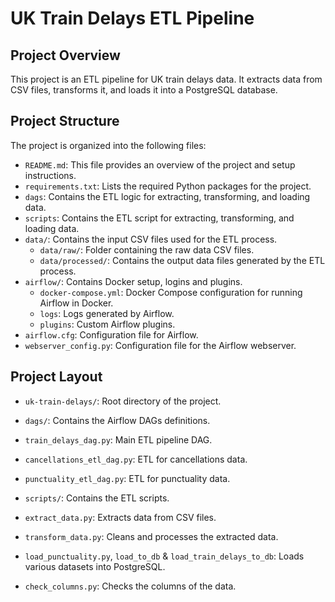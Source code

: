 # UK Train Delays ETL Pipeline

## Project Overview
This project is an ETL pipeline for UK train delays data. It extracts data from CSV files, transforms it, and loads it into a PostgreSQL database.
## Project Structure
The project is organized into the following files:
- `README.md`: This file provides an overview of the project and setup instructions.
- `requirements.txt`: Lists the required Python packages for the project.
- `dags`: Contains the ETL logic for extracting, transforming, and loading data.
- `scripts`: Contains the ETL script for extracting, transforming, and loading data.
- `data/`: Contains the input CSV files used for the ETL process.
  - `data/raw/`: Folder containing the raw data CSV files.
  - `data/processed/`: Contains the output data files generated by the ETL process.
- `airflow/`: Contains Docker setup, logins and plugins.
  - `docker-compose.yml`: Docker Compose configuration for running Airflow in Docker.
  - `logs`: Logs generated by Airflow.
  - `plugins`: Custom Airflow plugins.
- `airflow.cfg`: Configuration file for Airflow.
- `webserver_config.py`: Configuration file for the Airflow webserver.

## Project Layout
- `uk-train-delays/`: Root directory of the project.

- `dags/`: Contains the Airflow DAGs definitions.
 - `train_delays_dag.py`: Main ETL pipeline DAG.
 - `cancellations_etl_dag.py`: ETL for cancellations data.
 - `punctuality_etl_dag.py`: ETL for punctuality data.


- `scripts/`: Contains the ETL scripts.
 - `extract_data.py`: Extracts data from CSV files.
 - `transform_data.py`: Cleans and processes the extracted data.
 - `load_punctuality.py`, `load_to_db` & `load_train_delays_to_db`: Loads various datasets into PostgreSQL.
 - `check_columns.py`: Checks the columns of the data.
